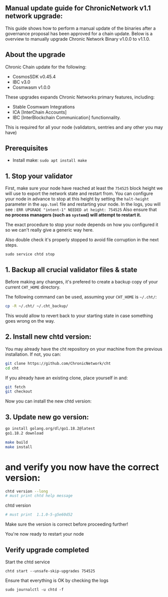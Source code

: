## Manual update guide for ChronicNetwork v1.1 network upgrade:

This guide shows how to perform a manual update of the binaries after a governance proposal has been approved for a chain update.
Below is a overview to manually upgrade Chronic Network Binary v1.0.0 to v1.1.0.

## About the upgrade

Chronic Chain update for the following:
- CosmosSDK v0.45.4
- IBC v3.0
- Cosmwasm v1.0.0

These upgrades expands Chronic Networks primary features, including:
- Stable Cosmwam Integrations
- ICA [InterChain Accounts]
- IBC [InterBlockchain Communication]
functionnality.

This is required for all your node (validators, sentries and any other you may have)

## Prerequisites

- Install make: ```sudo apt install make```

## 1. Stop your validator
First, make sure your node have reached at least the `754525` block height we will use to export the network state and restart from. You can configure your node in advance to stop at this height by setting the `halt-height` parameter in the `app.toml` file and restarting your node.
In the logs, you will see : `ERR UPGRADE "intent-1" NEEDED at height: 754525`
Also ensure that **no process managers (such as `systemd`) will attempt to restart it.**

The exact procedure to stop your node depends on how you configured it so we can't really give a generic way here.

Also double check it's properly stopped to avoid file corruption in the next steps.

```
sudo service chtd stop
```

## 1. Backup all crucial validator files & state  

Before making any changes, it's prefered to create a backup copy of your current `CHT_HOME` directory.

The following command can be used, assuming your `CHT_HOME` is `~/.cht/`:

```bash
cp -R ~/.cht/ ~/.cht_backup/
```

This would allow to revert back to your starting state in case something goes wrong on the way.
 

## 2. Install new chtd version:

You may already have the cht repository on your machine from the previous installation. If not, you can:

```bash
git clone https://github.com/ChronicNetwork/cht
cd cht
```

If you already have an existing clone, place yourself in and:

```bash
git fetch
git checkout
```

Now you can install the new chtd version:
## 3. Update new go version:
```bash
go install golang.org/dl/go1.18.2@latest
go1.18.2 download
```

```bash
make build
make install
```

# and verify you now have the correct version:
```bash
chtd version --long
# must print chtd help message
```

chtd version
```bash
# must print  1.1.0-5-g5e60d52
```

Make sure the version is correct before proceeding further!

You're now ready to restart your node


## Verify upgrade completed

Start the chtd service

```
chtd start --unsafe-skip-upgrades 754525
```

Ensure that everything is OK by checking the logs 

```
sudo journalctl -u chtd -f
```
